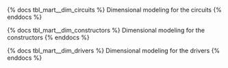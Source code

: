 {% docs tbl_mart__dim_circuits %}
Dimensional modeling for the circuits
{% enddocs %}

{% docs tbl_mart__dim_constructors %}
Dimensional modeling for the constructors
{% enddocs %}

{% docs tbl_mart__dim_drivers %}
Dimensional modeling for the drivers
{% enddocs %}
